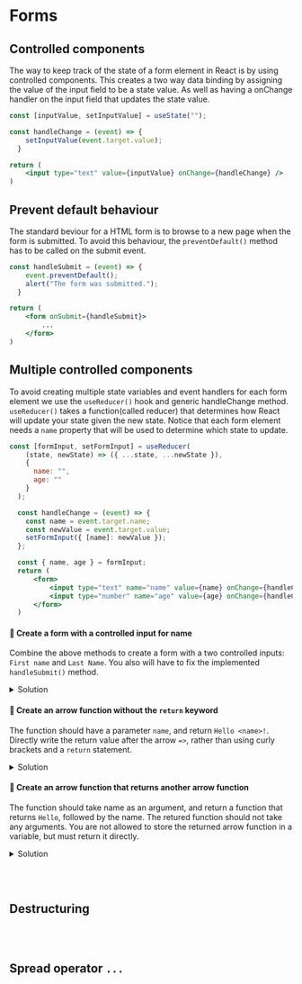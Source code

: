 # Forms

## Controlled components

The way to keep track of the state of a form element in React is by using controlled components. This creates a two way data binding by assigning the value of the input field to be a state value. As well as having a onChange handler on the input field that updates the state value. 

```jsx
const [inputValue, setInputValue] = useState("");

const handleChange = (event) => {
    setInputValue(event.target.value);
  }

return (
    <input type="text" value={inputValue} onChange={handleChange} />
)
```


## Prevent default behaviour

The standard beviour for a HTML form is to browse to a new page when the form is submitted. To avoid this behaviour, the `preventDefault()` method has to be called on the submit event.

```jsx
const handleSubmit = (event) => {
    event.preventDefault();
    alert("The form was submitted.");
  }

return (
    <form onSubmit={handleSubmit}>
        ...
    </form>
)
```

## Multiple controlled components

To avoid creating multiple state variables and event handlers for each form element we use the `useReducer()` hook and generic handleChange method.
`useReducer()` takes a function(called reducer) that determines how React will update your state given the new state.
Notice that each form element needs a `name` property that will be used to determine which state to update.


```jsx
const [formInput, setFormInput] = useReducer(
    (state, newState) => ({ ...state, ...newState }),
    {
      name: "",
      age: ""
    }
  );

  const handleChange = (event) => {
    const name = event.target.name;
    const newValue = event.target.value;
    setFormInput({ [name]: newValue });
  };

  const { name, age } = formInput;
  return (
      <form>
          <input type="text" name="name" value={name} onChange={handleChange} />
          <input type="number" name="age" value={age} onChange={handleChange} />
      </form>
  )
```

#### 📌 Create a form with a controlled input for name
Combine the above methods to create a form with a two controlled inputs: `First name` and `Last Name`. You also will have to fix the implemented `handleSubmit()` method.

<details><summary>Solution</summary>

```jsx
const handleSubmit = (event) => {
    event.preventDefault();
    alert("The form was submitted.");
  }

return (
    <form onSubmit={handleSubmit}>
        ...
    </form>
)
```
</details>


#### 📌 Create an arrow function without the `return` keyword
The function should have a parameter `name`, and return `Hello <name>!`. Directly write the return value after the arrow `=>`, rather than using curly brackets and a `return` statement.

<details><summary>Solution</summary>

```jsx
const greeting = (name) => `Hello ${name}`
```
</details>


#### 💎 Create an arrow function that returns another arrow function
The function should take name as an argument, and return a function that returns `Hello`, followed by the name. The retured function should not take any arguments. You are not allowed to store the returned arrow function in a variable, but must return it directly.

<details><summary>Solution</summary>

```jsx
const greeting = (name) => () => `Hello ${name}!`
```
</details>


<br><br>

## Destructuring


<br><br>

## Spread operator  `...`

